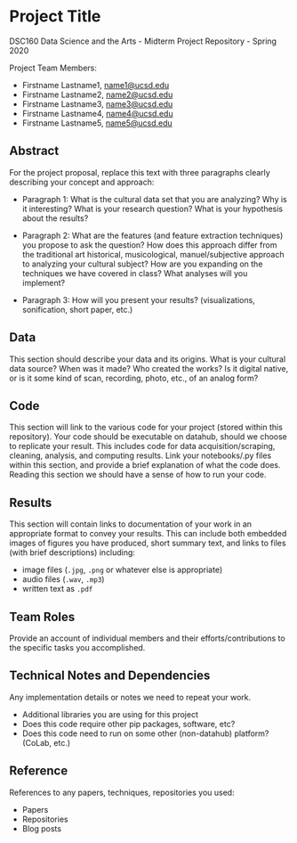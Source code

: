 # Project Title

DSC160 Data Science and the Arts - Midterm Project Repository - Spring 2020

Project Team Members: 
- Firstname Lastname1, name1@ucsd.edu
- Firstname Lastname2, name2@ucsd.edu
- Firstname Lastname3, name3@ucsd.edu
- Firstname Lastname4, name4@ucsd.edu
- Firstname Lastname5, name5@ucsd.edu

## Abstract

For the project proposal, replace this text with three paragraphs clearly describing your concept and approach:

- Paragraph 1: What is the cultural data set that you are analyzing? Why is it interesting? What is your research question? What is your hypothesis about the results?

- Paragraph 2: What are the features (and feature extraction techniques) you propose to ask the question? How does this approach differ from the traditional art historical, musicological, manuel/subjective approach to analyzing your cultural subject? How are you expanding on the techniques we have covered in class? What analyses will you implement?

- Paragraph 3: How will you present your results? (visualizations, sonification, short paper, etc.)

## Data

This section should describe your data and its origins. What is your cultural data source? When was it made? Who created the works? Is it digital native, or is it some kind of scan, recording, photo, etc., of an analog form? 

## Code

This section will link to the various code for your project (stored within this repository). Your code should be executable on datahub, should we choose to replicate your result. This includes code for data acquisition/scraping, cleaning, analysis, and computing results. Link your notebooks/.py files within this section, and provide a brief explanation of what the code does. Reading this section we should have a sense of how to run your code.

## Results

This section will contain links to documentation of your work in an appropriate format to convey your results. This can include both embedded images of figures you have produced, short summary text, and links to files (with brief descriptions) including:
- image files (`.jpg`, `.png` or whatever else is appropriate)
- audio files (`.wav`, `.mp3`)
- written text as `.pdf`

## Team Roles

Provide an account of individual members and their efforts/contributions to the specific tasks you accomplished.

## Technical Notes and Dependencies

Any implementation details or notes we need to repeat your work. 
- Additional libraries you are using for this project
- Does this code require other pip packages, software, etc?
- Does this code need to run on some other (non-datahub) platform? (CoLab, etc.)

## Reference

References to any papers, techniques, repositories you used:
- Papers
- Repositories
- Blog posts
